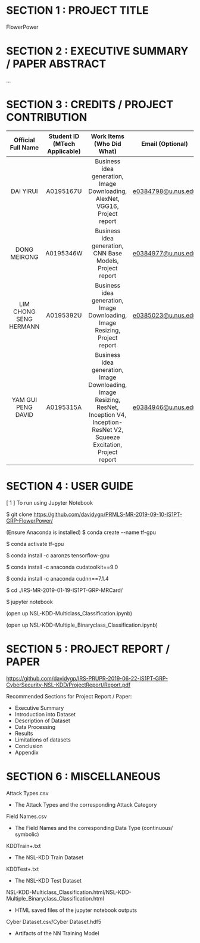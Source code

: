 # SECTION 1 : PROJECT TITLE
FlowerPower


# SECTION 2 : EXECUTIVE SUMMARY / PAPER ABSTRACT

...

# SECTION 3 : CREDITS / PROJECT CONTRIBUTION
| Official Full Name | Student ID (MTech Applicable)| Work Items (Who Did What) | Email (Optional) |
| :---: | :---: | :---: | :---: |
| DAI YIRUI | A0195167U | Business idea generation, Image Downloading, AlexNet, VGG16, Project report | e0384798@u.nus.edu |
| DONG MEIRONG | A0195346W | Business idea generation, CNN Base Models, Project report | e0384977@u.nus.edu |
| LIM CHONG SENG HERMANN | A0195392U	| Business idea generation, Image Downloading, Image Resizing, Project report	| e0385023@u.nus.edu |
| YAM GUI PENG DAVID | A0195315A	| Business idea generation, Image Downloading, Image Resizing, ResNet, Inception V4, Inception-ResNet V2, Squeeze Excitation, Project report | e0384946@u.nus.edu |


# SECTION 4 : USER GUIDE
[ 1 ] To run using Jupyter Notebook 

$ git clone https://github.com/davidygp/PRMLS-MR-2019-09-10-IS1PT-GRP-FlowerPower/

  (Ensure Anaconda is installed)
$ conda create --name tf-gpu

$ conda activate tf-gpu

$ conda install -c aaronzs tensorflow-gpu

$ conda install -c anaconda cudatoolkit==9.0

$ conda install -c anaconda cudnn==7.1.4


$ cd ./IRS-MR-2019-01-19-IS1PT-GRP-MRCard/

$ jupyter notebook

  (open up NSL-KDD-Multiclass_Classification.ipynb)
  
  (open up NSL-KDD-Multiple_Binaryclass_Classification.ipynb)

# SECTION 5 : PROJECT REPORT / PAPER
https://github.com/davidygp/IRS-PRUPR-2019-06-22-IS1PT-GRP-CyberSecurity-NSL-KDD/ProjectReport/Report.pdf

Recommended Sections for Project Report / Paper:
- Executive Summary
- Introduction into Dataset
- Description of Dataset
- Data Processing
- Results
- Limitations of datasets 
- Conclusion
- Appendix

# SECTION 6 : MISCELLANEOUS
Attack Types.csv
- The Attack Types and the corresponding Attack Category

Field Names.csv
- The Field Names and the corresponding Data Type (continuous/ symbolic)

KDDTrain+.txt
- The NSL-KDD Train Dataset

KDDTest+.txt
- The NSL-KDD Test Dataset

NSL-KDD-Multiclass_Classification.html/NSL-KDD-Multiple_Binaryclass_Classification.html
- HTML saved files of the jupyter notebook outputs

Cyber Dataset.csv/Cyber Dataset.hdf5
- Artifacts of the NN Training Model
